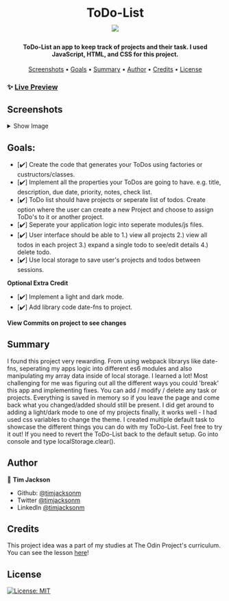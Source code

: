 <h1 align="center">
  <br>
  ToDo-List
  <br>
  <image src="dist/images/logoImage.png" width="50%"> 
</h1>

<h4 align="center">ToDo-List an app to keep track of projects and their task. I used JavaScript, HTML, and CSS for this project.</h4>

<p align="center">
  <a href="#screenshots">Screenshots</a> •
  <a href="#goals">Goals</a> •
  <a href="#summary">Summary</a> •
  <a href="#author">Author</a> •
    <a href="#credits">Credits</a> •
  <a href="#license">License</a>
</p>

### ✨ [Live Preview](https://timjacksonm.github.io/ToDo-List)
## Screenshots

<details>
  <summary>Show Image</summary>

  ![GIF demo](dist/images/ToDoDemo.gif)

The next two images showcase responsive web design for IphoneX & Ipad.
  <image src="dist/images/RWDIphoneModify.png">
  <image src="dist/images/RWDIphoneDescription.png">
    <image src="dist/images/RWDIpad.png">
</details>

## Goals:
- [✔️] Create the code that generates your ToDos using factories or custructors/classes.
- [✔️] Implement all the properties your ToDos are going to have. e.g. title, description, due date, priority, notes, check list.
- [✔️] ToDo list should have projects or seperate list of todos. Create option where the user can create a new Project and choose to assign ToDo's to it or another project.
- [✔️] Seperate your application logic into seperate modules/js files.
- [✔️] User interface should be able to 1.) view all projects 2.) view all todos in each project 3.) expand a single todo to see/edit details 4.) delete todo.
- [✔️] Use local storage to save user's projects and todos between sessions.

**Optional Extra Credit**
- [✔️] Implement a light and dark mode.
- [✔️] Add library code date-fns to project.

**View Commits on project to see changes**

## Summary

I found this project very rewarding. From using webpack librarys like date-fns, seperating my apps logic into different es6 modules and also manipulating my array data inside of local storage. I learned a lot!  Most challenging for me was figuring out all the different ways you could 'break' this app and implementing fixes. You can add / modify / delete any task or projects. Everything is saved in memory so if you leave the page and come back what you changed/added should still be present. I did get around to adding a light/dark mode to one of my projects finally, it works well - I had used css variables to change the theme. I created multiple default task to showcase the different things you can do with my ToDo-List. Feel free to try it out! If you need to revert the ToDo-List back to the default setup. Go into console and type localStorage.clear().

## Author

👤 **Tim Jackson**

- Github: [@timjacksonm](https://github.com/timjacksonm)
- Twitter [@timjacksonm](https://twitter.com/timjacksonm)
- LinkedIn [@timjacksonm](https://linkedin.com/in/timjacksonm)

## Credits

This project idea was a part of my studies at The Odin Project's curriculum. You can see the lesson <a href="https://www.theodinproject.com/paths/full-stack-javascript/courses/javascript/lessons/todo-list" target="_blank">here</a>!

## License

<p>
  <a href="https://choosealicense.com/licenses/mit/">
    <img alt="License: MIT" src="https://img.shields.io/badge/License-MIT-yellow.svg">
</p>

